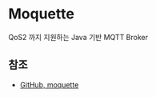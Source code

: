 # Moquette

QoS2 까지 지원하는 Java 기반 MQTT Broker

## 참조

- [GitHub, moquette](https://github.com/moquette-io/moquette)
